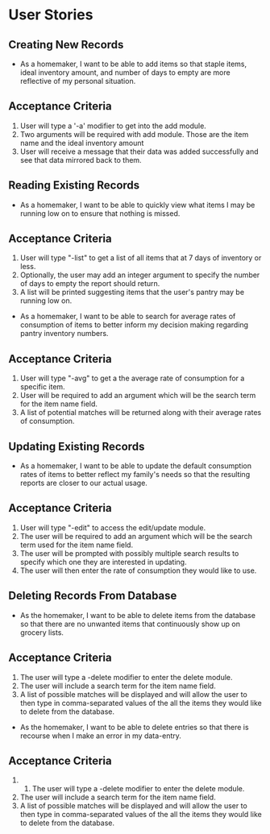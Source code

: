 User Stories
============

Creating New Records
--------------------
* As a homemaker, I want to be able to add items so that staple items, ideal inventory amount, and number of days to empty are more reflective of my personal situation.
## Acceptance Criteria
1. User will type a '-a' modifier to get into the add module. 
2. Two arguments will be required with add module. Those are the item name and the ideal inventory amount
3. User will receive a message that their data was added successfully and see that data mirrored back to them.

Reading Existing Records
------------------------
* As a homemaker, I want to be able to quickly view what items I may be running low on to ensure that nothing is missed.
## Acceptance Criteria
1. User will type "-list" to get a list of all items that at 7 days of inventory or less.
2. Optionally, the user may add an integer argument to specify the number of days to empty the report should return.
3. A list will be printed suggesting items that the user's pantry may be running low on.
* As a homemaker, I want to be able to search for average rates of consumption of items to better inform my decision making regarding pantry inventory numbers.
## Acceptance Criteria
1. User will type "-avg" to get a the average rate of consumption for a specific item.
2. User will be required to add an argument which will be the search term for the item name field.
3. A list of potential matches will be returned along with their average rates of consumption.

Updating Existing Records
-------------------------
* As a homemaker, I want to be able to update the default consumption rates of items to better reflect my family's needs so that the resulting reports are closer to our actual usage.
## Acceptance Criteria
1. User will type "-edit" to access the edit/update module.
2. The user will be required to add an argument which will be the search term used for the item name field.
3. The user will be prompted with possibly multiple search results to specify which one they are interested in updating.
4. The user will then enter the rate of consumption they would like to use.

Deleting Records From Database
------------------------------
* As the homemaker, I want to be able to delete items from the database so that there are no unwanted items that continuously show up on grocery lists.  
## Acceptance Criteria
1. The user will type a -delete modifier to enter the delete module.
2. The user will include a search term for the item name field.
3. A list of possible matches will be displayed and will allow the user to then type in comma-separated values of the all the items they would like to delete from the database.
* As the homemaker, I want to be able to delete entries so that there is recourse when I make an error in my data-entry.
## Acceptance Criteria
1. 1. The user will type a -delete modifier to enter the delete module.
2. The user will include a search term for the item name field.
3. A list of possible matches will be displayed and will allow the user to then type in comma-separated values of the all the items they would like to delete from the database.

